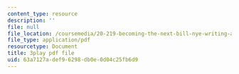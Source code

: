 ```yaml
---
content_type: resource
description: ''
file: null
file_location: /coursemedia/20-219-becoming-the-next-bill-nye-writing-and-hosting-the-educational-show-january-iap-2015/63a7127adef96298db0e0d04c25fb6d9_KKj4FAMF1Bk.pdf
file_type: application/pdf
resourcetype: Document
title: 3play pdf file
uid: 63a7127a-def9-6298-db0e-0d04c25fb6d9
---
```

